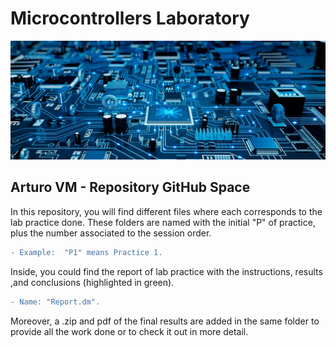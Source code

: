 # Microcontrollers Laboratory

<img src="Banner.jpg" width="1000" height="190" >

## Arturo VM - Repository GitHub Space

In this repository, you will find different files where each corresponds to the lab practice done.
These folders are named with the initial "P" of practice, plus the number associated to the session order.
```diff
- Example:  "P1" means Practice 1.
```
Inside, you could find the report of lab practice with the instructions, results ,and conclusions (highlighted in green). 

```diff
- Name: "Report.dm".
```
Moreover, a .zip and pdf of the final results are added in the same folder to provide all the work done or to check it out in more detail.
